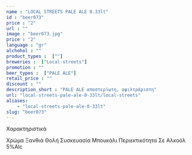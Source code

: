 ```yaml
---
name : "LOCAL STREETS PALE ALE 0.33lt"
id : "beer073"
price : "2"
url : ""
image : "beer073.jpg"
price : "2"
language : "gr"
alchohol : ""
product_types :  [""]
breweries :  ["Local-streets"]
promotion : ""
beer_types :  ["PALE ALE"]
retail_price : ""
discount : ""
description_short : "PALE ALE απαστερίωτη, αφιλτράριστη"
url: "local-streets-pale-ale-0-33lt/local-streets"
aliases: 
    - "local-streets-pale-ale-0-33lt"
slug: "beer073"
---
```


Χαρακτηριστικά

Χρώμα
Ξανθιά Θολή
Συσκευασία
Μπουκάλι
Περιεκτικότητα Σε Αλκοόλ
5%Alc